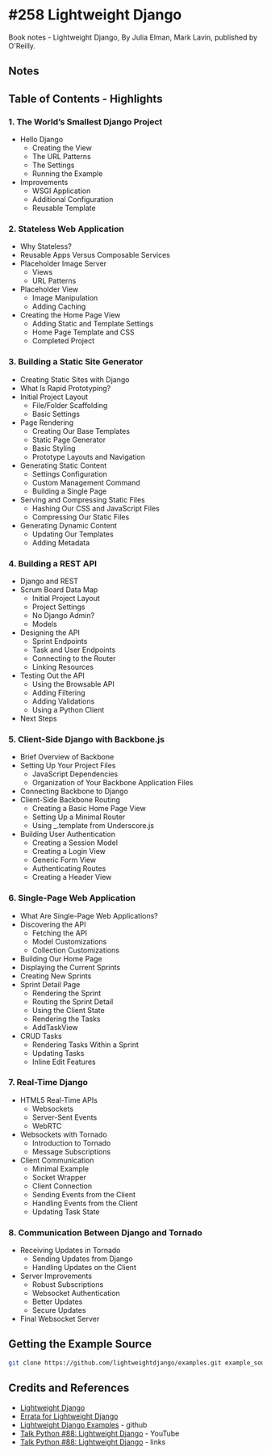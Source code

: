 # #258 Lightweight Django

Book notes - Lightweight Django, By Julia Elman, Mark Lavin, published by O'Reilly.

## Notes

## Table of Contents - Highlights

### 1. The World’s Smallest Django Project

* Hello Django
    * Creating the View
    * The URL Patterns
    * The Settings
    * Running the Example
* Improvements
    * WSGI Application
    * Additional Configuration
    * Reusable Template

### 2. Stateless Web Application

* Why Stateless?
* Reusable Apps Versus Composable Services
* Placeholder Image Server
    * Views
    * URL Patterns
* Placeholder View
    * Image Manipulation
    * Adding Caching
* Creating the Home Page View
    * Adding Static and Template Settings
    * Home Page Template and CSS
    * Completed Project

### 3. Building a Static Site Generator

* Creating Static Sites with Django
* What Is Rapid Prototyping?
* Initial Project Layout
    * File/Folder Scaffolding
    * Basic Settings
* Page Rendering
    * Creating Our Base Templates
    * Static Page Generator
    * Basic Styling
    * Prototype Layouts and Navigation
* Generating Static Content
    * Settings Configuration
    * Custom Management Command
    * Building a Single Page
* Serving and Compressing Static Files
    * Hashing Our CSS and JavaScript Files
    * Compressing Our Static Files
* Generating Dynamic Content
    * Updating Our Templates
    * Adding Metadata

### 4. Building a REST API

* Django and REST
* Scrum Board Data Map
    * Initial Project Layout
    * Project Settings
    * No Django Admin?
    * Models
* Designing the API
    * Sprint Endpoints
    * Task and User Endpoints
    * Connecting to the Router
    * Linking Resources
* Testing Out the API
    * Using the Browsable API
    * Adding Filtering
    * Adding Validations
    * Using a Python Client
* Next Steps

### 5. Client-Side Django with Backbone.js

* Brief Overview of Backbone
* Setting Up Your Project Files
    * JavaScript Dependencies
    * Organization of Your Backbone Application Files
* Connecting Backbone to Django
* Client-Side Backbone Routing
    * Creating a Basic Home Page View
    * Setting Up a Minimal Router
    * Using _.template from Underscore.js
* Building User Authentication
    * Creating a Session Model
    * Creating a Login View
    * Generic Form View
    * Authenticating Routes
    * Creating a Header View

### 6. Single-Page Web Application

* What Are Single-Page Web Applications?
* Discovering the API
    * Fetching the API
    * Model Customizations
    * Collection Customizations
* Building Our Home Page
* Displaying the Current Sprints
* Creating New Sprints
* Sprint Detail Page
    * Rendering the Sprint
    * Routing the Sprint Detail
    * Using the Client State
    * Rendering the Tasks
    * AddTaskView
* CRUD Tasks
    * Rendering Tasks Within a Sprint
    * Updating Tasks
    * Inline Edit Features

### 7. Real-Time Django

* HTML5 Real-Time APIs
    * Websockets
    * Server-Sent Events
    * WebRTC
* Websockets with Tornado
    * Introduction to Tornado
    * Message Subscriptions
* Client Communication
    * Minimal Example
    * Socket Wrapper
    * Client Connection
    * Sending Events from the Client
    * Handling Events from the Client
    * Updating Task State

### 8. Communication Between Django and Tornado

* Receiving Updates in Tornado
    * Sending Updates from Django
    * Handling Updates on the Client
* Server Improvements
    * Robust Subscriptions
    * Websocket Authentication
    * Better Updates
    * Secure Updates
* Final Websocket Server

## Getting the Example Source

```sh
git clone https://github.com/lightweightdjango/examples.git example_source
```

## Credits and References

* [Lightweight Django](https://learning.oreilly.com/library/view/lightweight-django/9781491946275/)
* [Errata for Lightweight Django](https://www.oreilly.com/catalog/errata.csp?isbn=9781491945940)
* [Lightweight Django Examples](https://github.com/lightweightdjango/examples) - github
* [Talk Python #88: Lightweight Django](https://www.youtube.com/watch?v=786AE_scHww) - YouTube
* [Talk Python #88: Lightweight Django](https://talkpython.fm/88) - links
